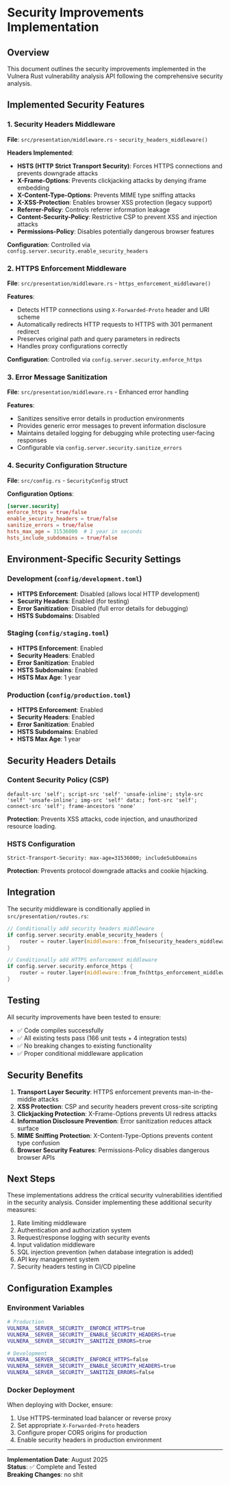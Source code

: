 # Security Improvements Implementation

## Overview
This document outlines the security improvements implemented in the Vulnera Rust vulnerability analysis API following the comprehensive security analysis.

## Implemented Security Features

### 1. Security Headers Middleware
**File**: `src/presentation/middleware.rs` - `security_headers_middleware()`

**Headers Implemented**:
- **HSTS (HTTP Strict Transport Security)**: Forces HTTPS connections and prevents downgrade attacks
- **X-Frame-Options**: Prevents clickjacking attacks by denying iframe embedding
- **X-Content-Type-Options**: Prevents MIME type sniffing attacks
- **X-XSS-Protection**: Enables browser XSS protection (legacy support)
- **Referrer-Policy**: Controls referrer information leakage
- **Content-Security-Policy**: Restrictive CSP to prevent XSS and injection attacks
- **Permissions-Policy**: Disables potentially dangerous browser features

**Configuration**: Controlled via `config.server.security.enable_security_headers`

### 2. HTTPS Enforcement Middleware
**File**: `src/presentation/middleware.rs` - `https_enforcement_middleware()`

**Features**:
- Detects HTTP connections using `X-Forwarded-Proto` header and URI scheme
- Automatically redirects HTTP requests to HTTPS with 301 permanent redirect
- Preserves original path and query parameters in redirects
- Handles proxy configurations correctly

**Configuration**: Controlled via `config.server.security.enforce_https`

### 3. Error Message Sanitization
**File**: `src/presentation/middleware.rs` - Enhanced error handling

**Features**:
- Sanitizes sensitive error details in production environments
- Provides generic error messages to prevent information disclosure
- Maintains detailed logging for debugging while protecting user-facing responses
- Configurable via `config.server.security.sanitize_errors`

### 4. Security Configuration Structure
**File**: `src/config.rs` - `SecurityConfig` struct

**Configuration Options**:
```toml
[server.security]
enforce_https = true/false
enable_security_headers = true/false  
sanitize_errors = true/false
hsts_max_age = 31536000  # 1 year in seconds
hsts_include_subdomains = true/false
```

## Environment-Specific Security Settings

### Development (`config/development.toml`)
- **HTTPS Enforcement**: Disabled (allows local HTTP development)
- **Security Headers**: Enabled (for testing)
- **Error Sanitization**: Disabled (full error details for debugging)
- **HSTS Subdomains**: Disabled

### Staging (`config/staging.toml`)
- **HTTPS Enforcement**: Enabled
- **Security Headers**: Enabled
- **Error Sanitization**: Enabled
- **HSTS Subdomains**: Enabled
- **HSTS Max Age**: 1 year

### Production (`config/production.toml`)
- **HTTPS Enforcement**: Enabled
- **Security Headers**: Enabled
- **Error Sanitization**: Enabled  
- **HSTS Subdomains**: Enabled
- **HSTS Max Age**: 1 year

## Security Headers Details

### Content Security Policy (CSP)
```
default-src 'self'; script-src 'self' 'unsafe-inline'; style-src 'self' 'unsafe-inline'; img-src 'self' data:; font-src 'self'; connect-src 'self'; frame-ancestors 'none'
```

**Protection**: Prevents XSS attacks, code injection, and unauthorized resource loading.

### HSTS Configuration
```
Strict-Transport-Security: max-age=31536000; includeSubDomains
```

**Protection**: Prevents protocol downgrade attacks and cookie hijacking.

## Integration

The security middleware is conditionally applied in `src/presentation/routes.rs`:

```rust
// Conditionally add security headers middleware
if config.server.security.enable_security_headers {
    router = router.layer(middleware::from_fn(security_headers_middleware));
}

// Conditionally add HTTPS enforcement middleware  
if config.server.security.enforce_https {
    router = router.layer(middleware::from_fn(https_enforcement_middleware));
}
```

## Testing

All security improvements have been tested to ensure:
- ✅ Code compiles successfully
- ✅ All existing tests pass (166 unit tests + 4 integration tests)
- ✅ No breaking changes to existing functionality
- ✅ Proper conditional middleware application

## Security Benefits

1. **Transport Layer Security**: HTTPS enforcement prevents man-in-the-middle attacks
2. **XSS Protection**: CSP and security headers prevent cross-site scripting
3. **Clickjacking Protection**: X-Frame-Options prevents UI redress attacks
4. **Information Disclosure Prevention**: Error sanitization reduces attack surface
5. **MIME Sniffing Protection**: X-Content-Type-Options prevents content type confusion
6. **Browser Security Features**: Permissions-Policy disables dangerous browser APIs

## Next Steps

These implementations address the critical security vulnerabilities identified in the security analysis. Consider implementing these additional security measures:

1. Rate limiting middleware
2. Authentication and authorization system  
3. Request/response logging with security events
4. Input validation middleware
5. SQL injection prevention (when database integration is added)
6. API key management system
7. Security headers testing in CI/CD pipeline

## Configuration Examples

### Environment Variables
```bash
# Production
VULNERA__SERVER__SECURITY__ENFORCE_HTTPS=true
VULNERA__SERVER__SECURITY__ENABLE_SECURITY_HEADERS=true  
VULNERA__SERVER__SECURITY__SANITIZE_ERRORS=true

# Development
VULNERA__SERVER__SECURITY__ENFORCE_HTTPS=false
VULNERA__SERVER__SECURITY__ENABLE_SECURITY_HEADERS=true
VULNERA__SERVER__SECURITY__SANITIZE_ERRORS=false
```

### Docker Deployment
When deploying with Docker, ensure:
1. Use HTTPS-terminated load balancer or reverse proxy
2. Set appropriate `X-Forwarded-Proto` headers
3. Configure proper CORS origins for production
4. Enable security headers in production environment

---

**Implementation Date**: August 2025  
**Status**: ✅ Complete and Tested  
**Breaking Changes**: no shit
